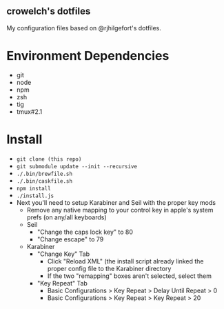 crowelch's dotfiles
---------------------

My configuration files based on @rjhilgefort's dotfiles.

# Environment Dependencies

- git
- node
- npm
- zsh
- tig
- tmux#2.1

# Install

- `git clone (this repo)`
- `git submodule update --init --recursive`
- `./.bin/brewfile.sh`
- `./.bin/caskfile.sh`
- `npm install`
- `./install.js`
- Next you'll need to setup Karabiner and Seil with the proper key mods
	- Remove any native mapping to your control key in apple's system prefs (on any/all keyboards)
	- Seil
		- "Change the caps lock key" to 80
		- "Change escape" to 79
	- Karabiner
		- "Change Key" Tab
			- Click "Reload XML" (the install script already linked the proper config file to the Karabiner directory
			- If the two "remapping" boxes aren't selected, select them
		- "Key Repeat" Tab
			- Basic Configurations > Key Repeat > Delay Until Repeat > 0
			- Basic Configurations > Key Repeat > Key Repeat > 20
